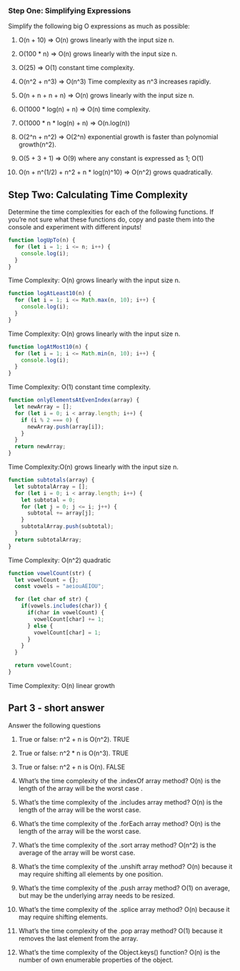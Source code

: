 ### Step One: Simplifying Expressions

Simplify the following big O expressions as much as possible:

1. O(n + 10) => O(n) grows linearly with the input size n.

2. O(100 * n) => O(n) grows linearly with the input size n.

3. O(25) => O(1) constant time complexity.

4. O(n^2 + n^3) => O(n^3) Time complexity as n^3 increases rapidly.

5. O(n + n + n + n) => O(n) grows linearly with the input size n.

6. O(1000 * log(n) + n) => O(n) time complexity.

7. O(1000 * n * log(n) + n) => O(n.log(n))

8. O(2^n + n^2) => O(2^n) exponential growth is faster than polynomial growth(n^2).

9. O(5 + 3 + 1) => O(9) where any constant is expressed as 1; O(1)

10. O(n + n^(1/2) + n^2 + n * log(n)^10) => O(n^2) grows quadratically.

## Step Two: Calculating Time Complexity

Determine the time complexities for each of the following functions. If you’re not sure what these functions do, copy and paste them into the console and experiment with different inputs!

```jsx
function logUpTo(n) {
  for (let i = 1; i <= n; i++) {
    console.log(i);
  }
}
```

Time Complexity: O(n) grows linearly with the input size n.

```jsx
function logAtLeast10(n) {
  for (let i = 1; i <= Math.max(n, 10); i++) {
    console.log(i);
  }
}
```

Time Complexity: O(n) grows linearly with the input size n.

```jsx
function logAtMost10(n) {
  for (let i = 1; i <= Math.min(n, 10); i++) {
    console.log(i);
  }
}
```

Time Complexity: O(1) constant time complexity.

```jsx
function onlyElementsAtEvenIndex(array) {
  let newArray = [];
  for (let i = 0; i < array.length; i++) {
    if (i % 2 === 0) {
      newArray.push(array[i]);
    }
  }
  return newArray;
}
```

Time Complexity:O(n) grows linearly with the input size n.

```jsx
function subtotals(array) {
  let subtotalArray = [];
  for (let i = 0; i < array.length; i++) {
    let subtotal = 0;
    for (let j = 0; j <= i; j++) {
      subtotal += array[j];
    }
    subtotalArray.push(subtotal);
  }
  return subtotalArray;
}
```

Time Complexity: O(n^2) quadratic

```jsx
function vowelCount(str) {
  let vowelCount = {};
  const vowels = "aeiouAEIOU";

  for (let char of str) {
    if(vowels.includes(char)) {
      if(char in vowelCount) {
        vowelCount[char] += 1;
      } else {
        vowelCount[char] = 1;
      }
    }
  }

  return vowelCount;
}
```

Time Complexity: O(n) linear growth

## Part 3 - short answer

Answer the following questions

1. True or false: n^2 + n is O(n^2). TRUE

2. True or false: n^2 * n is O(n^3). TRUE

3. True or false: n^2 + n is O(n).   FALSE

4. What’s the time complexity of the .indexOf array method?  O(n)  is the length of the array will be the worst case .

5. What’s the time complexity of the .includes array method? O(n) is the length of the array will be the worst case.

6. What’s the time complexity of the .forEach array method?  O(n) is the length of the array will be the  worst case.

7. What’s the time complexity of the .sort array method?  O(n^2) is the average of the array will be worst case.

8. What’s the time complexity of the .unshift array method? O(n) because it may require shifting all elements by one position.

9. What’s the time complexity of the .push array method?  O(1) on average, but may be the underlying array needs to be resized.

10. What’s the time complexity of the .splice array method? O(n) because it may require shifting elements.
 
11. What’s the time complexity of the .pop array method?  O(1) because it removes the last element from the array. 

12. What’s the time complexity of the Object.keys() function? O(n) is the number of own enumerable properties of the object.




